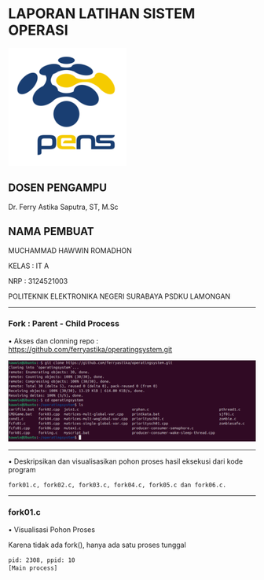 # LAPORAN LATIHAN SISTEM OPERASI

<img src="pngegg.png" width="240">


## DOSEN PENGAMPU
Dr. Ferry Astika Saputra, ST, M.Sc

## NAMA PEMBUAT
MUCHAMMAD HAWWIN ROMADHON

KELAS : IT A

NRP : 3124521003

POLITEKNIK ELEKTRONIKA NEGERI SURABAYA PSDKU LAMONGAN

---

### Fork : Parent - Child Process

• Akses dan clonning repo : https://github.com/ferryastika/operatingsystem.git

<img src="fork.PNG" width="600">
    
---

• Deskripsikan dan visualisasikan pohon proses hasil eksekusi dari kode program 

    fork01.c, fork02.c, fork03.c, fork04.c, fork05.c dan fork06.c.

---

### fork01.c    

• Visualisasi Pohon Proses

  Karena tidak ada fork(), hanya ada satu proses tunggal

    pid: 2308, ppid: 10
    [Main process]

